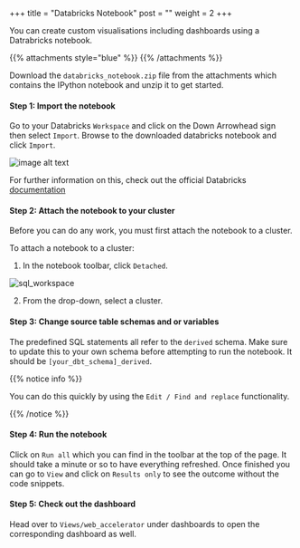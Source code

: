 +++
title = "Databricks Notebook"
post = ""
weight = 2
+++

You can create custom visualisations including dashboards using a Datrabricks notebook.

{{% attachments style="blue" %}}
{{% /attachments %}}

Download the `databricks_notebook.zip` file from the attachments which contains the IPython notebook and unzip it to get started.

#### **Step 1:** Import the notebook
Go to your Databricks `Workspace` and click on the Down Arrowhead sign then select `Import`.
Browse to the downloaded databricks notebook and click `Import`.

![image alt text](https://docs.databricks.com/_images/import-notebook.png)

For further information on this, check out the official Databricks [documentation](https://docs.databricks.com/notebooks/notebooks-manage.html)

#### **Step 2:** Attach the notebook to your cluster
Before you can do any work, you must first attach the notebook to a cluster.

To attach a notebook to a cluster:

1. In the notebook toolbar, click `Detached`.

![sql_workspace](../images/toolbar.png)

2. From the drop-down, select a cluster.

#### **Step 3:** Change source table schemas and or variables
The predefined SQL statements all refer to the `derived` schema. Make sure to update this to your own schema before attempting to run the notebook. It should be `[your_dbt_schema]_derived`.

{{% notice info %}}

You can do this quickly by using the `Edit / Find and replace` functionality.

{{% /notice %}}

#### **Step 4:** Run the notebook
Click on `Run all` which you can find in the toolbar at the top of the page. It should take a minute or so to have everything refreshed. Once finished you can go to `View` and click on `Results only` to see the outcome without the code snippets.

#### **Step 5:** Check out the dashboard
Head over to `Views/web_accelerator` under dashboards to open the corresponding dashboard as well.
